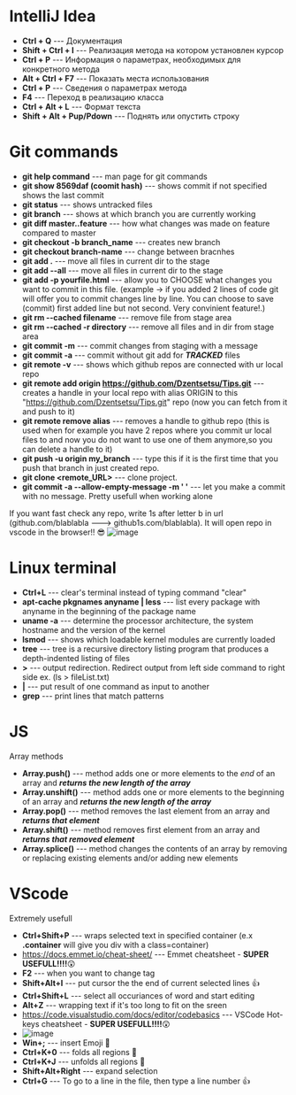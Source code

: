 # IntelliJ Idea

* **Ctrl + Q** --- Документация
* **Shift + Ctrl + I** --- Реализация метода на котором установлен курсор
* **Ctrl + P** --- Информация о параметрах, необходимых для конкретного метода
* **Alt + Ctrl + F7** --- Показать места использования
* **Ctrl + P** --- Сведения о параметрах метода
* **F4** --- Переход в реализацию класса
* **Ctrl + Alt + L** --- Формат текста
* **Shift + Alt + Pup/Pdown** --- Поднять или опустить строку


# Git commands

* **git help command** --- man page for git commands
* **git show 8569daf (coomit hash)** --- shows commit if not specified shows the last commit
* **git status** --- shows untracked files
* **git branch** --- shows at which branch you are currently working
* **git diff master..feature** --- how what changes was made on feature compared to master
* **git checkout -b branch_name** --- creates new branch
* **git checkout branch-name** --- change between bracnhes
* **git add .** --- move all files in current dir to the stage
* **git add --all** --- move all files in current dir to the stage
* **git add -p yourfile.html** --- allow you to CHOOSE what changes you want to commit in this file. (example -> if you added 2 lines of code git will offer you to commit changes line by line. You can choose to save (commit) first added line but not second. Very convinient feature!.) 
* **git rm --cached filename** --- remove file from stage area
* **git rm --cached -r directory** --- remove all files and in dir from stage area
* **git commit -m** --- commit changes from staging with a message
* **git commit -a** --- commit without git add for ***TRACKED*** files
* **git remote -v** --- shows which github repos are connected with ur local repo 
* **git remote add origin https://github.com/Dzentsetsu/Tips.git** --- creates a handle in your local repo with alias ORIGIN to this "https://github.com/Dzentsetsu/Tips.git" repo (now you can fetch from it and push to it)
* **git remote remove alias** --- removes a handle to github repo (this is used when for example you have 2 repos where you commit ur local files to and now you do not want to use one of them anymore,so you can delete a handle to it)
* **git push -u origin my_branch** --- type this if it is the first time that you push that branch in just created repo.
* **git clone <remote_URL>** --- clone project.
* **git commit -a --allow-empty-message -m ' '** --- let you make a commit with no message. Pretty usefull when working alone

If you want fast check any repo, write 1s after letter b in url (github.com/blablabla ---> github1s.com/blablabla). It will open repo in vscode in the browser!! 😎
![image](https://user-images.githubusercontent.com/39916816/123642698-430cb900-d82c-11eb-8a1a-cb8ec6b20446.png)


# Linux terminal 

* **Ctrl+L** --- clear's terminal instead of typing command "clear"
* **apt-cache pkgnames anyname | less** --- list every package with anyname in the beginning of the package name
* **uname -a** --- determine the processor architecture, the system hostname and the version of the kernel
* **lsmod** --- shows which loadable kernel modules are currently loaded
* **tree** --- tree is a recursive directory listing program that produces a depth-indented listing of files
* **>** --- output redirection. Redirect output from left side command to right side ex. (ls > fileList.txt)
* **|** --- put result of one command  as input to another
* **grep** --- print lines that match patterns


# JS

Array methods
* **Array.push()** --- method adds one or more elements to the *end* of an array and ***returns the new length of the array***
* **Array.unshift()** ---  method adds one or more elements to the beginning of an array and ***returns the new length of the array***
* **Array.pop()** --- method removes the last element from an array and ***returns that element***
* **Array.shift()** --- method removes first element from an array and ***returns that removed element***
* **Array.splice()** ---  method changes the contents of an array by removing or replacing existing elements and/or adding new elements

# VScode

Extremely usefull
* **Ctrl+Shift+P** --- wraps selected text in specified container (e.x **.container** will give you div with a class=container)
* https://docs.emmet.io/cheat-sheet/ --- Emmet cheatsheet - **SUPER USEFULL!!!!**:astonished:
* **F2** --- when you want to change tag
* **Shift+Alt+I** --- put cursor the the end of current selected lines 👍
* **Ctrl+Shift+L** --- select all occuriances of word and start editing
* **Alt+Z** --- wrapping text if it's too long to fit on the sreen
* https://code.visualstudio.com/docs/editor/codebasics --- VSCode Hot-keys cheatsheet - **SUPER USEFULL!!!!**:astonished:
* ![image](https://user-images.githubusercontent.com/39916816/124348441-a0b95080-dbf2-11eb-9836-3b6b3c61c8b5.png)
* **Win+;** --- insert Emoji 💎
* **Ctrl+K+0** --- folds all regions 💎
* **Ctrl+K+J** --- unfolds all regions 💎
* **Shift+Alt+Right** --- expand selection
* **Ctrl+G** --- To go to a line in the file, then type a line number 👍
